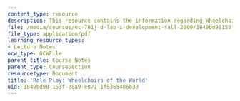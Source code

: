 ```yaml
---
content_type: resource
description: This resource contains the information regarding Wheelchairs of the World.
file: /media/courses/ec-701j-d-lab-i-development-fall-2009/1849bd98153fe8a9e0711f5365486b30_MITEC_701JF09_act02chair_rp.pdf
file_type: application/pdf
learning_resource_types:
- Lecture Notes
ocw_type: OCWFile
parent_title: Course Notes
parent_type: CourseSection
resourcetype: Document
title: 'Role Play: Wheelchairs of the World'
uid: 1849bd98-153f-e8a9-e071-1f5365486b30
---
```

